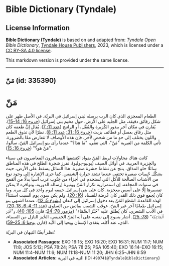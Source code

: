 # Bible Dictionary (Tyndale)

## License Information

**Bible Dictionary (Tyndale)** is based on and adapted from: _Tyndale Open Bible Dictionary_, [Tyndale House Publishers](https://tyndaleopenresources.com/), 2023, which is licensed under a [CC BY-SA 4.0 license](https://creativecommons.org/licenses/by-sa/4.0/legalcode.en).

This markdown version is provided under the same license.



--------------------------------

## مَنّ (id: 335390)

مَنّ
====

الطعام المعجزي الذي كان الرب يرسله لبني إسرائيل في البريّة. في الأصل ظهر على شكل رقائق دقيقة، مثل الجليد على الأرض، حول مخيم بني إسرائيل ([خروج 16: 14–15](https://ref.ly/Exod16:14-Exod16:15)). يُقارن في مكان آخر ببذور الكُزبرة والمُقْل، أو الراتنج ([عدد 11: 7](https://ref.ly/Num11:7)). يُقال إنَّ طعمه كان مثل رقاق بعسل أو قطائف بزيت ([خروج 16: 31؛](https://ref.ly/Exod16:31) [عدد 11: 8](https://ref.ly/Num11:8)). نظرًا لأن تذوق الطعم واللون يختلف إلى حدٍ ما من شخصٍ لآخر، فإن هذه الأوصاف لا تتعارض معًا بالضرورة. تأتي الكلمة من العبرية "مَنْ"*،* التي تعني، "ما هذا؟" عندما رأى بنو إسرائيل المَنّ، سألوا، "مَنْ هو؟" ([خروج 16: 15](https://ref.ly/Exod16:15)).

كانت هناك محاولات لربط المَنّ بمواد اكتشفها المسافرون المعاصرون في سيناء والجزيرة العربية. في أوائل الصيف (يونيو\-يوليو)، تفرز شجرة الطلح في هذه المناطق سائلًا حلو المذاق، ينتج عن نشاط حشرة صغيرة. هذا السائل يسقط على الأرض، حيث يشكِّل حُبيبات صغيرة تختفي عندما تشتد حرارة الشمس. كما جرى الإشارة إلى وجود نوع من الأشنات الصالحة للأكل التي تُستخدم في أجزاء من جَنُوب غرب آسيا بدلًا من القمح في سنوات المجاعة. إن استمرارية تكرار المَنّ ووتيرة إرساله الدورية، وتوافره لا يمكن تفسيرها إلّا على أسس معجزية. كان على بني إسرائيل جمعه ليوم واحد في كل مرة. وما كان يُجمع فوق ذلك القدر كان عُرضة للفساد ([16: 20](https://ref.ly/Exod16:20)). ولم يكن سوى يوم السبت استثناءً لهذه القاعدة. انقطع المَنّ بعد دخول إسرائيل إلى كنعان ([يشوع 5: 12](https://ref.ly/Josh5:12)). عندما اشتهى بنو إسرائيل طعامًا آخر غير المَنّ، عوقب الشعب بفائض من السلوى ([عدد 11: 4–6، 18–20](https://ref.ly/Num11:4-Num11:6,Num11:18-Num11:20)). في الأدب الشعري، كان يُطلق عليه "خُبْز ٱلسَّمَاء" ([مزمور 78: 24](https://ref.ly/Ps78:24)؛ قارن [105: 40](https://ref.ly/Ps105:40))، و"خُبْز ٱلْمَلَائِكَة" ([78: 25](https://ref.ly/Ps78:25)). أشار يسوع إلى نفسه على أنه المَنّ الحقيقي، الخُبز النازل من السماء، الذي، عند أكله، يتغذى الإنسان ويحيا إلى الأبد (قارن [يوحنا 6: 25–59](https://ref.ly/John6:25-John6:59)).

*انظر أيضًا* التيهان في البريّة.

* **Associated Passages:** EXO 16:15; EXO 16:20; EXO 16:31; NUM 11:7; NUM 11:8; JOS 5:12; PSA 78:24; PSA 78:25; PSA 105:40; EXO 16:14–EXO 16:15; NUM 11:4–NUM 11:6; NUM 11:18–NUM 11:20; JHN 6:25–JHN 6:59
* **Associated Articles:** التيه في البرية (ID: `490741@TyndaleBibleDictionary`)

